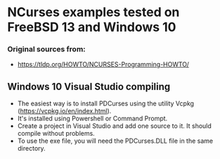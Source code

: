 # NCurses examples tested on FreeBSD 13 and Windows 10

### Original sources from:
   * https://tldp.org/HOWTO/NCURSES-Programming-HOWTO/

## Windows 10 Visual Studio compiling

+ The easiest way is to install PDCurses using the utility Vcpkg (https://vcpkg.io/en/index.html).  
+ It's installed using Powershell or Command Prompt.  
+ Create a project in Visual Studio and add one source to it. It should compile without problems.  
+ To use the exe file, you will need the PDCurses.DLL file in the same directory.

